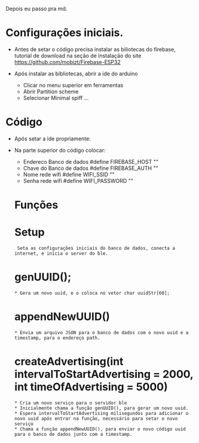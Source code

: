 Depois eu passo pra md.

# Configurações iniciais.
* Antes de setar o código precisa instalar as biliotecas do firebase, tutorial de download na seção de instalação do site
https://github.com/mobizt/Firebase-ESP32

* Após instalar as bibliotecas, abrir a ide do arduino 
  * Clicar no menu superior em ferramentas
  * Abrir Partition scheme
  * Selecionar Minimal spiff ...

    
# Código
  * Após setar a ide propriamente:
  * Na parte superior do código colocar:
    * Endereco Banco de dados
     #define FIREBASE_HOST ""
    * Chave do Banco de dados
    #define FIREBASE_AUTH ""
    * Nome rede wifi
    #define WIFI_SSID ""
    * Senha rede wifi
    #define WIFI_PASSWORD ""
    
    # Funções
      # Setup
         Seta as configurações iniciais do banco de dados, conecta a internet, e inicia o server do ble.
        
      # genUUID();
        * Gera um novo uuid, e o coloca no vetor char uuidStr[60];
        
      # appendNewUUID()
        * Envia um arquivo JSON para o banco de dados com o novo uuid e a timestamp, para o endereço path.
        
      # createAdvertising(int intervalToStartAdvertising = 2000, int timeOfAdvertising = 5000)
        * Cria um novo serviço para o servidor ble
        * Inicialmente chama a função genUUID(), para gerar um novo uuid.
        * Espera intervalToStartAdvertising milisegundos para adicionar o novo uuid após entrar na função, necessário para setar o novo serviço
        * Chama a função appendNewUUID(), para enviar o novo código uuid para o banco de dados junto com a timestamp.
        
